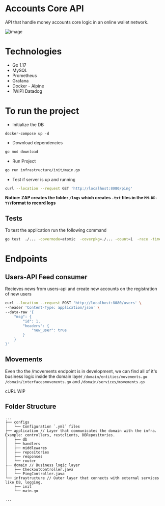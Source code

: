 # Accounts Core API
API that handle money accounts core logic in an online wallet network.

![image](https://user-images.githubusercontent.com/2694731/154365849-a1a5b0a1-ba40-42e4-8c9b-715acd5981bb.png)



# Technologies
- Go 1.17
- MySQL
- Prometheus
- Grafana
- Docker - Alpine
- [WIP] Datadog


# To run the project
- Initialize the DB
```
docker-compose up -d
```

- Download dependencies
```bash
go mod download
```

- Run Project
```bash
go run infrastructure/init/main.go
```

- Test if server is up and running
```bash
curl --location --request GET 'http://localhost:8080/ping'
``` 


**Notice: ZAP creates the folder `/logs` which creates `.txt` files in the `MM-DD-YYY`format to record logs**

## Tests

To test the application run the following command

````bash
go test  ./... -covermode=atomic  -coverpkg=./... -count=1  -race -timeout=30m
````

# Endpoints

## Users-API Feed consumer
Recieves news from users-api and create new accounts on the registration of new users
```bash
curl --location --request POST 'http://localhost:8080/users' \
--header 'Content-Type: application/json' \
--data-raw '{
    "msg": {
        "id": 1,
        "headers": {
            "new_user": true
        }
    }
}'
```

## Movements
Even tho the /movements endpoint is in development, we can find all of it's business logic inside the domain layer `/domain/entities/movements.go` `/domain/interfacesmovements.go` and `/domain/services/movements.go`

cURL WIP


## Folder Structure

```
...
├── configs 
│   └── Configuration `.yml` files
├── application // Layer that communicates the domain with the infra. Example: controllers, restclients, DBRepositories.
│   ├── db
│   ├── handlers
│   ├── middlewares
│   ├── repositories
│   ├── responses
│   └── router
├── domain // Business logic layer
│   ├── CheckoutController.java
│   └── PingController.java
└── infrastructure // Outer layer that connects with external services like DB, logging.
    ├── init
    └── main.go

...
```
